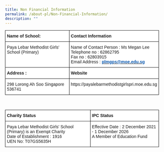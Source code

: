 ```yaml
---
title: Non Financial Information
permalink: /about-pl/Non-Financial-Information/
description: ""
---
```

<style type="text/css">
.tg  {border-collapse:collapse;border-spacing:0;}
.tg td{border-color:black;border-style:solid;border-width:1px;font-family:Arial, sans-serif;font-size:14px;
  overflow:hidden;padding:10px 5px;word-break:normal;}
.tg th{border-color:black;border-style:solid;border-width:1px;font-family:Arial, sans-serif;font-size:14px;
  font-weight:normal;overflow:hidden;padding:10px 5px;word-break:normal;}
.tg .tg-dgl5{background-color:#FFF;font-weight:bold;text-align:left;vertical-align:top}
.tg .tg-ktyi{background-color:#FFF;text-align:left;vertical-align:top}
</style>
<table class="tg">
<thead>
  <tr>
    <th class="tg-dgl5">Name of School:</th>
    <th class="tg-dgl5">Contact Information</th>
  </tr>
</thead>
<tbody>
  <tr>
    <td class="tg-ktyi">Paya Lebar Methodist Girls' School (Primary)</td>
    <td class="tg-ktyi">Name of Contact Person : Ms Megan Lee<br>Telephone no : 62862795<br>Fax no : 62803915<br>Email Address : <a href="mailto:plmgps@moe.edu.sg"><span style="font-weight:600;text-decoration:none;color:#0857AE">plmgps@moe.edu.sg</span></a></td>
  </tr>
  <tr>
    <td class="tg-dgl5">Address :</td>
    <td class="tg-dgl5">Website</td>
  </tr>
  <tr>
    <td class="tg-ktyi">298 Lorong Ah Soo Singapore 536741</td>
    <td class="tg-ktyi">https://payalebarmethodistgirlspri.moe.edu.sg</td>
  </tr>
</tbody>
</table><br>

<style type="text/css">
.tg  {border-collapse:collapse;border-spacing:0;}
.tg td{border-color:black;border-style:solid;border-width:1px;font-family:Arial, sans-serif;font-size:14px;
  overflow:hidden;padding:10px 5px;word-break:normal;}
.tg th{border-color:black;border-style:solid;border-width:1px;font-family:Arial, sans-serif;font-size:14px;
  font-weight:normal;overflow:hidden;padding:10px 5px;word-break:normal;}
.tg .tg-dgl5{background-color:#FFF;font-weight:bold;text-align:left;vertical-align:top}
.tg .tg-ktyi{background-color:#FFF;text-align:left;vertical-align:top}
</style>
<table class="tg">
<thead>
  <tr>
    <th class="tg-dgl5">Charity Status</th>
    <th class="tg-dgl5">IPC Status</th>
  </tr>
</thead>
<tbody>
  <tr>
    <td class="tg-ktyi">Paya Lebar Methodist Girls' School (Primary) is an Exempt Charity    <br>Date of Establishment : 1916<br>UEN No: T07GS5635H</td>
    <td class="tg-ktyi">Effective Date : 2 December 2021 - 1 December 2026<br>A Member of Education Fund </td>
  </tr>
</tbody>
</table>